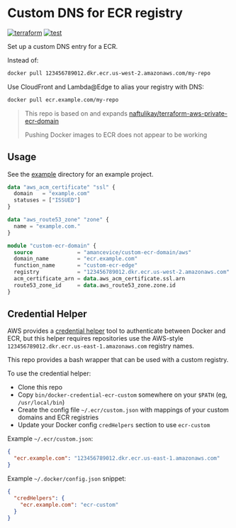 # Custom DNS for ECR registry

[![terraform](https://img.shields.io/github/v/tag/amancevice/terraform-aws-custom-ecr-domain?color=62f&label=version&logo=terraform&style=flat-square)](https://registry.terraform.io/modules/amancevice/serverless-pypi/aws)
[![test](https://img.shields.io/github/actions/workflow/status/amancevice/terraform-aws-custom-ecr-domain/test.yml?logo=github&style=flat-square)](https://github.com/amancevice/terraform-aws-custom-ecr-domain/actions/workflows/test.yml)

Set up a custom DNS entry for a ECR.

Instead of:

```bash
docker pull 123456789012.dkr.ecr.us-west-2.amazonaws.com/my-repo
```

Use CloudFront and Lambda@Edge to alias your registry with DNS:

```bash
docker pull ecr.example.com/my-repo
```

> This repo is based on and expands [naftulikay/terraform-aws-private-ecr-domain](https://github.com/naftulikay/terraform-aws-private-ecr-domain)
>
> Pushing Docker images to ECR does not appear to be working

## Usage

See the [example](./example) directory for an example project.

```terraform
data "aws_acm_certificate" "ssl" {
  domain   = "example.com"
  statuses = ["ISSUED"]
}

data "aws_route53_zone" "zone" {
  name = "example.com."
}

module "custom-ecr-domain" {
  source              = "amancevice/custom-ecr-domain/aws"
  domain_name         = "ecr.example.com"
  function_name       = "custom-ecr-edge"
  registry            = "123456789012.dkr.ecr.us-west-2.amazonaws.com"
  acm_certificate_arn = data.aws_acm_certificate.ssl.arn
  route53_zone_id     = data.aws_route53_zone.zone.id
}
```

## Credential Helper

AWS provides a [credential helper](https://github.com/awslabs/amazon-ecr-credential-helper) tool to authenticate between Docker and ECR, but this helper requires repositories use the AWS-style `123456789012.dkr.ecr.us-east-1.amazonaws.com` registry names.

This repo provides a bash wrapper that can be used with a custom registry.

To use the credential helper:

- Clone this repo
- Copy `bin/docker-credential-ecr-custom` somewhere on your `$PATH` (eg, `/usr/local/bin`)
- Create the config file `~/.ecr/custom.json` with mappings of your custom domains and ECR registries
- Update your Docker config `credHelpers` section to use `ecr-custom`

Example `~/.ecr/custom.json`:

```json
{
  "ecr.example.com": "123456789012.dkr.ecr.us-east-1.amazonaws.com"
}
```

Example `~/.docker/config.json` snippet:

```json
{
  "credHelpers": {
    "ecr.example.com": "ecr-custom"
  }
}
```
